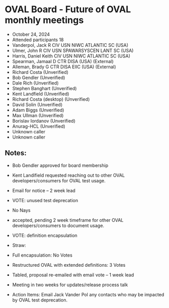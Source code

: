 # OVAL Board - Future of OVAL monthly meetings
- October 24, 2024
- Attended participants 18
- Vanderpol, Jack R CIV USN NIWC ATLANTIC SC (USA)
- Ulmer, John R CIV USN SPAWARSYSCEN LANT SC (USA)
- Harris, Daniel Keith CIV USN NIWC ATLANTIC SC (USA)
- Spearman, Jamaal D CTR DISA (USA) (External)
- Alleman, Brady G CTR DISA EIIC (USA) (External)
- Richard Costa (Unverified)
- Bob Gendler (Unverified)
- Dale Rich (Unverified)
- Stephen Banghart (Unverified)
- Kent Landfield (Unverified)
- Richard Costa (desktop) (Unverified)
- David Solin (Unverified)
- Adam Biggs (Unverified)
- Max Ullman (Unverified)
- Borislav Iordanov (Unverified)
- Anurag-HCL (Unverified)
- Unknown caller
- Unknown caller

## Notes:
- Bob Gendler approved for board membership
- Kent Landifield requested reaching out to other OVAL developers/consumers for OVAL test usage.
- Email for notice – 2 week lead
- VOTE: unused test deprecation
- No Nays
- accepted, pending 2 week timeframe for other OVAL developers/consumers to document usage.
- VOTE: definition encapsulation
- Straw:
- Full encapsulation: No Votes
- Restructured OVAL with extended definitions: 3 Votes
- Tabled, proposal re-emailed with email vote – 1 week lead
  
- Meeting in two weeks for updates/release process talk

- Action Items: Email Jack Vander Pol any contacts who may be impacted by OVAL test deprecation.
